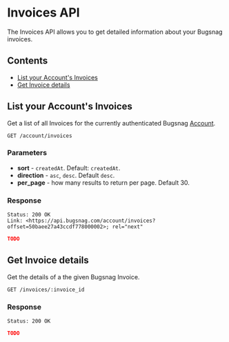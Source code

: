 Invoices API
============

The Invoices API allows you to get detailed information about your Bugsnag invoices.


Contents
--------

- [List your Account's Invoices](#list-your-account-s-invoices)
- [Get Invoice details](#get-invoice-details)


List your Account's Invoices
----------------------------

Get a list of all Invoices for the currently authenticated Bugsnag [Account](accounts).

```http
GET /account/invoices
```

### Parameters

- **sort** - `createdAt`. Default: `createdAt`.
- **direction** - `asc`, `desc`. Default `desc`.
- **per_page** - how many results to return per page. Default 30.

### Response

```http
Status: 200 OK
Link: <https://api.bugsnag.com/account/invoices?offset=50baee27a43ccdf778000002>; rel="next"
```
```json
TODO
```


Get Invoice details
-------------------

Get the details of a the given Bugsnag Invoice.

```http
GET /invoices/:invoice_id
```

### Response

```http
Status: 200 OK
```
```json
TODO
```